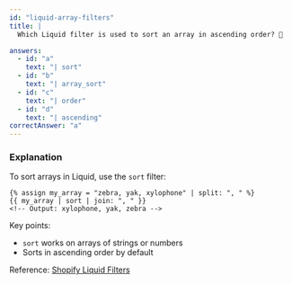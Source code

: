 ```yaml
---
id: "liquid-array-filters"
title: |
  Which Liquid filter is used to sort an array in ascending order? 🔄

answers:
  - id: "a"
    text: "| sort"
  - id: "b"
    text: "| array_sort"
  - id: "c"
    text: "| order"
  - id: "d"
    text: "| ascending"
correctAnswer: "a"
---
```


### Explanation

To sort arrays in Liquid, use the `sort` filter:

```liquid
{% assign my_array = "zebra, yak, xylophone" | split: ", " %}
{{ my_array | sort | join: ", " }}
<!-- Output: xylophone, yak, zebra -->
```

Key points:
- `sort` works on arrays of strings or numbers
- Sorts in ascending order by default

Reference: [Shopify Liquid Filters](https://shopify.dev/docs/api/liquid/filters) 